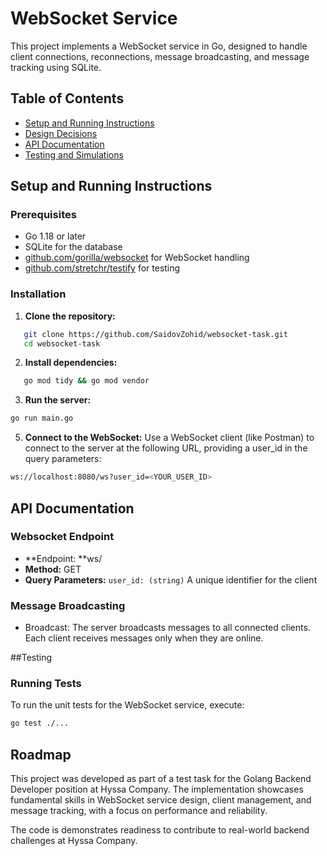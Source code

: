 # WebSocket Service

This project implements a WebSocket service in Go, designed to handle client connections, reconnections, message broadcasting, and message tracking using SQLite.

## Table of Contents

- [Setup and Running Instructions](#setup-and-running-instructions)
- [Design Decisions](#design-decisions)
- [API Documentation](#api-documentation)
- [Testing and Simulations](#testing-and-simulations)

## Setup and Running Instructions

### Prerequisites

- Go 1.18 or later
- SQLite for the database
- [github.com/gorilla/websocket](https://github.com/gorilla/websocket) for WebSocket handling
- [github.com/stretchr/testify](https://github.com/stretchr/testify) for testing

### Installation
1. **Clone the repository:**
```bash
   git clone https://github.com/SaidovZohid/websocket-task.git
   cd websocket-task
```

2. **Install dependencies:**
```bash
   go mod tidy && go mod vendor
```

3. **Run the server:**
```bash
go run main.go
```

5. **Connect to the WebSocket:**
Use a WebSocket client (like Postman) to connect to the server at the following URL, providing a user_id in the query parameters:
```bash
ws://localhost:8080/ws?user_id=<YOUR_USER_ID>
```

## API Documentation
### Websocket Endpoint
-  **Endpoint: **ws/
- **Method:** GET
- **Query Parameters:** ```user_id: (string)``` A unique identifier for the client

### Message Broadcasting
- Broadcast: The server broadcasts messages to all connected clients. Each client receives messages only when they are online.

##Testing

### Running Tests
To run the unit tests for the WebSocket service, execute:
```bash
go test ./...
```

## Roadmap

This project was developed as part of a test task for the Golang Backend Developer position at Hyssa Company. The implementation showcases fundamental skills in WebSocket service design, client management, and message tracking, with a focus on performance and reliability.

The code is demonstrates readiness to contribute to real-world backend challenges at Hyssa Company.
